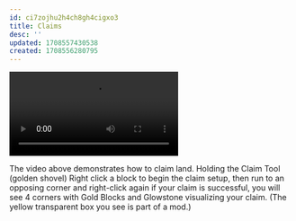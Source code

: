 ```yaml
---
id: ci7zojhu2h4ch8gh4cigxo3
title: Claims
desc: ''
updated: 1708557430538
created: 1708556280795
---
```

<video src="assets/videos/landdemo.mp4" controls title="Land Claim Demo"></video>

The video above demonstrates how to claim land. Holding the Claim Tool (golden shovel) Right click a block to begin the claim setup, then run to an opposing corner and right-click again if your claim is successful, you will see 4 corners with Gold Blocks and Glowstone visualizing your claim. (The yellow transparent box you see is part of a mod.)